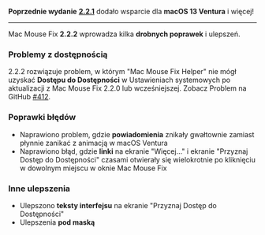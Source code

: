 **Poprzednie wydanie** [**2.2.1**](https://github.com/noah-nuebling/mac-mouse-fix/releases/tag/2.2.1) dodało wsparcie dla **macOS 13 Ventura** i więcej!

---

Mac Mouse Fix **2.2.2** wprowadza kilka **drobnych poprawek** i ulepszeń.

### Problemy z dostępnością

2.2.2 rozwiązuje problem, w którym "Mac Mouse Fix Helper" nie mógł uzyskać **Dostępu do Dostępności** w Ustawieniach systemowych po aktualizacji z Mac Mouse Fix 2.2.0 lub wcześniejszej. Zobacz Problem na GitHub [#412](https://github.com/noah-nuebling/mac-mouse-fix/issues/412).

### Poprawki błędów

- Naprawiono problem, gdzie **powiadomienia** znikały gwałtownie zamiast płynnie zanikać z animacją w macOS Ventura
- Naprawiono błąd, gdzie **linki** na ekranie "Więcej..." i ekranie "Przyznaj Dostęp do Dostępności" czasami otwierały się wielokrotnie po kliknięciu w dowolnym miejscu w oknie Mac Mouse Fix

### Inne ulepszenia

- Ulepszono **teksty interfejsu** na ekranie "Przyznaj Dostęp do Dostępności"
- Ulepszenia **pod maską**